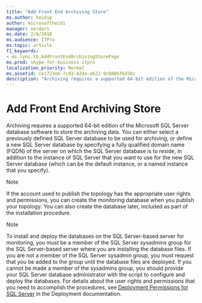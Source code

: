 ```yaml
---
title: "Add Front End Archiving Store"
ms.author: heidip
author: microsoftheidi
manager: serdars
ms.date: 2/8/2018
ms.audience: ITPro
ms.topic: article
f1_keywords:
- ms.lync.tb.AddFrontEndArchivingStorePage
ms.prod: skype-for-business-itpro
localization_priority: Normal
ms.assetid: ce1723eb-7c93-424a-a622-9c888bf6d3bc
description: "Archiving requires a supported 64-bit edition of the Microsoft SQL Server database software to store the archiving data. You can either select a previously defined SQL Server database to be used for archiving, or define a new SQL Server database by specifying a fully qualified domain name (FQDN) of the server on which the SQL Server database is to reside, in addition to the instance of SQL Server that you want to use for the new SQL Server database (which can be the default instance, or a named instance that you specify)."
---
```


# Add Front End Archiving Store
 
Archiving requires a supported 64-bit edition of the Microsoft SQL Server database software to store the archiving data. You can either select a previously defined SQL Server database to be used for archiving, or define a new SQL Server database by specifying a fully qualified domain name (FQDN) of the server on which the SQL Server database is to reside, in addition to the instance of SQL Server that you want to use for the new SQL Server database (which can be the default instance, or a named instance that you specify).
  
> [!NOTE]
> If the account used to publish the topology has the appropriate user rights and permissions, you can create the monitoring database when you publish your topology. You can also create the database later, included as part of the installation procedure. 
  
> [!NOTE]
> To install and deploy the databases on the SQL Server-based server for monitoring, you must be a member of the SQL Server sysadmins group for the SQL Server-based server where you are installing the database files. If you are not a member of the SQL Server sysadmin group, you must request that you be added to the group until the database files are deployed. If you cannot be made a member of the sysadmins group, you should provide your SQL Server database administrator with the script to configure and deploy the databases. For details about the user rights and permissions that you need to accomplish the procedures, see [Deployment Permissions for SQL Server](http://technet.microsoft.com/library/56ea0c02-bcf5-4d45-aa13-570531c29074.aspx) in the Deployment documentation.
  

